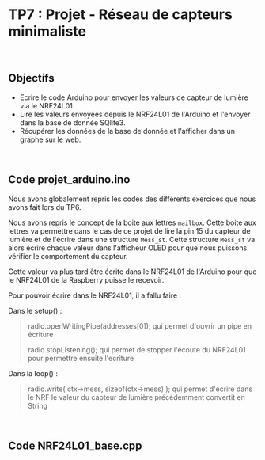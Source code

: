 # TP7 : Projet - Réseau de capteurs minimaliste

&nbsp;

## Objectifs

- Ecrire le code Arduino pour envoyer les valeurs de capteur de lumière via le NRF24L01.
- Lire les valeurs envoyées depuis le NRF24L01 de l'Arduino et l'envoyer dans la base de donnée SQlite3.
- Récupérer les données de la base de donnée et l'afficher dans un graphe sur le web.

&nbsp;

## Code projet_arduino.ino

Nous avons globalement repris les codes des différents exercices que nous avons fait lors du TP6.

Nous avons repris le concept de la boite aux lettres `mailbox`. Cette boite aux lettres va permettre dans le cas de ce projet de lire la pin 15 du capteur de lumière et de l'écrire dans une structure `Mess_st`. Cette structure `Mess_st` va alors écrire chaque valeur dans l'afficheur OLED pour que nous puissons vérifier le comportement du capteur.

Cette valeur va plus tard être écrite dans le NRF24L01 de l'Arduino pour que le NRF24L01 de la Raspberry puisse le recevoir.

Pour pouvoir écrire dans le NRF24L01, il a fallu faire :

Dans le setup() : 
>	radio.openWritingPipe(addresses[0]);
>	qui permet d'ouvrir un pipe en écriture
>	
>	radio.stopListening();
>	qui permet de stopper l'écoute du NRF24L01 pour permettre ensuite l'ecriture

Dans la loop() : 
>	radio.write( ctx->mess, sizeof(ctx->mess) );
>	qui permet d'écrire dans le NRF le valeur du capteur de lumière précédemment convertit en String 

&nbsp;

## Code NRF24L01_base.cpp